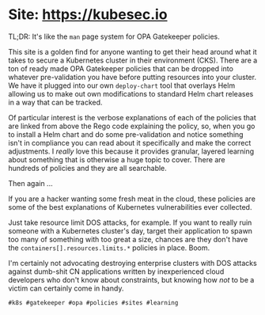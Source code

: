 # Site: https://kubesec.io

TL;DR: It's like the `man` page system for OPA Gatekeeper policies.

This site is a golden find for anyone wanting to get their head around
what it takes to secure a Kubernetes cluster in their environment (CKS).
There are a ton of ready made OPA Gatekeeper policies that can be
dropped into whatever pre-validation you have before putting resources
into your cluster. We have it plugged into our own `deploy-chart` tool
that overlays Helm allowing us to make out own modifications to standard
Helm chart releases in a way that can be tracked.

Of particular interest is the verbose explanations of each of the
policies that are linked from above the Rego code explaining the policy,
so, when you go to install a Helm chart and do some pre-validation and
notice something isn't in compliance you can read about it specifically
and make the correct adjustments. I *really* love this because it
provides granular, layered learning about something that is otherwise a
huge topic to cover. There are hundreds of policies and they are all
searchable. 

Then again ...

If you are a hacker wanting some fresh meat in the cloud, these policies
are some of the best explanations of Kubernetes vulnerabilities ever
collected. 

Just take resource limit DOS attacks, for example. If you want to really
ruin someone with a Kubernetes cluster's day, target their application
to spawn too many of something with too great a size, chances are they
don't have the `containers[].resources.limits.*` policies in place.
Boom.

I'm certainly not advocating destroying enterprise clusters with DOS
attacks against dumb-shit CN applications written by inexperienced cloud
developers who don't know about constraints, but knowing how *not* to be
a victim can certainly come in handy.

    #k8s #gatekeeper #opa #policies #sites #learning
